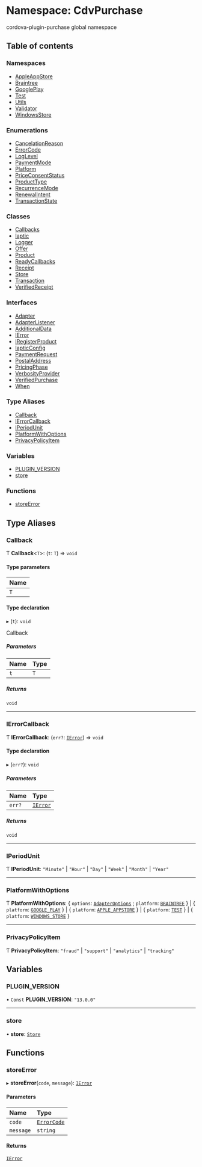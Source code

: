 # Namespace: CdvPurchase

cordova-plugin-purchase global namespace

## Table of contents

### Namespaces

- [AppleAppStore](CdvPurchase.AppleAppStore.md)
- [Braintree](CdvPurchase.Braintree.md)
- [GooglePlay](CdvPurchase.GooglePlay.md)
- [Test](CdvPurchase.Test.md)
- [Utils](CdvPurchase.Utils.md)
- [Validator](CdvPurchase.Validator.md)
- [WindowsStore](CdvPurchase.WindowsStore.md)

### Enumerations

- [CancelationReason](../enums/CdvPurchase.CancelationReason.md)
- [ErrorCode](../enums/CdvPurchase.ErrorCode.md)
- [LogLevel](../enums/CdvPurchase.LogLevel.md)
- [PaymentMode](../enums/CdvPurchase.PaymentMode.md)
- [Platform](../enums/CdvPurchase.Platform.md)
- [PriceConsentStatus](../enums/CdvPurchase.PriceConsentStatus.md)
- [ProductType](../enums/CdvPurchase.ProductType.md)
- [RecurrenceMode](../enums/CdvPurchase.RecurrenceMode.md)
- [RenewalIntent](../enums/CdvPurchase.RenewalIntent.md)
- [TransactionState](../enums/CdvPurchase.TransactionState.md)

### Classes

- [Callbacks](../classes/CdvPurchase.Callbacks.md)
- [Iaptic](../classes/CdvPurchase.Iaptic.md)
- [Logger](../classes/CdvPurchase.Logger.md)
- [Offer](../classes/CdvPurchase.Offer.md)
- [Product](../classes/CdvPurchase.Product.md)
- [ReadyCallbacks](../classes/CdvPurchase.ReadyCallbacks.md)
- [Receipt](../classes/CdvPurchase.Receipt.md)
- [Store](../classes/CdvPurchase.Store.md)
- [Transaction](../classes/CdvPurchase.Transaction.md)
- [VerifiedReceipt](../classes/CdvPurchase.VerifiedReceipt.md)

### Interfaces

- [Adapter](../interfaces/CdvPurchase.Adapter.md)
- [AdapterListener](../interfaces/CdvPurchase.AdapterListener.md)
- [AdditionalData](../interfaces/CdvPurchase.AdditionalData.md)
- [IError](../interfaces/CdvPurchase.IError.md)
- [IRegisterProduct](../interfaces/CdvPurchase.IRegisterProduct.md)
- [IapticConfig](../interfaces/CdvPurchase.IapticConfig.md)
- [PaymentRequest](../interfaces/CdvPurchase.PaymentRequest.md)
- [PostalAddress](../interfaces/CdvPurchase.PostalAddress.md)
- [PricingPhase](../interfaces/CdvPurchase.PricingPhase.md)
- [VerbosityProvider](../interfaces/CdvPurchase.VerbosityProvider.md)
- [VerifiedPurchase](../interfaces/CdvPurchase.VerifiedPurchase.md)
- [When](../interfaces/CdvPurchase.When.md)

### Type Aliases

- [Callback](CdvPurchase.md#callback)
- [IErrorCallback](CdvPurchase.md#ierrorcallback)
- [IPeriodUnit](CdvPurchase.md#iperiodunit)
- [PlatformWithOptions](CdvPurchase.md#platformwithoptions)
- [PrivacyPolicyItem](CdvPurchase.md#privacypolicyitem)

### Variables

- [PLUGIN\_VERSION](CdvPurchase.md#plugin_version)
- [store](CdvPurchase.md#store)

### Functions

- [storeError](CdvPurchase.md#storeerror)

## Type Aliases

### Callback

Ƭ **Callback**<`T`\>: (`t`: `T`) => `void`

#### Type parameters

| Name |
| :------ |
| `T` |

#### Type declaration

▸ (`t`): `void`

Callback

##### Parameters

| Name | Type |
| :------ | :------ |
| `t` | `T` |

##### Returns

`void`

___

### IErrorCallback

Ƭ **IErrorCallback**: (`err?`: [`IError`](../interfaces/CdvPurchase.IError.md)) => `void`

#### Type declaration

▸ (`err?`): `void`

##### Parameters

| Name | Type |
| :------ | :------ |
| `err?` | [`IError`](../interfaces/CdvPurchase.IError.md) |

##### Returns

`void`

___

### IPeriodUnit

Ƭ **IPeriodUnit**: ``"Minute"`` \| ``"Hour"`` \| ``"Day"`` \| ``"Week"`` \| ``"Month"`` \| ``"Year"``

___

### PlatformWithOptions

Ƭ **PlatformWithOptions**: { `options`: [`AdapterOptions`](../interfaces/CdvPurchase.Braintree.AdapterOptions.md) ; `platform`: [`BRAINTREE`](../enums/CdvPurchase.Platform.md#braintree)  } \| { `platform`: [`GOOGLE_PLAY`](../enums/CdvPurchase.Platform.md#google_play)  } \| { `platform`: [`APPLE_APPSTORE`](../enums/CdvPurchase.Platform.md#apple_appstore)  } \| { `platform`: [`TEST`](../enums/CdvPurchase.Platform.md#test)  } \| { `platform`: [`WINDOWS_STORE`](../enums/CdvPurchase.Platform.md#windows_store)  }

___

### PrivacyPolicyItem

Ƭ **PrivacyPolicyItem**: ``"fraud"`` \| ``"support"`` \| ``"analytics"`` \| ``"tracking"``

## Variables

### PLUGIN\_VERSION

• `Const` **PLUGIN\_VERSION**: ``"13.0.0"``

___

### store

• **store**: [`Store`](../classes/CdvPurchase.Store.md)

## Functions

### storeError

▸ **storeError**(`code`, `message`): [`IError`](../interfaces/CdvPurchase.IError.md)

#### Parameters

| Name | Type |
| :------ | :------ |
| `code` | [`ErrorCode`](../enums/CdvPurchase.ErrorCode.md) |
| `message` | `string` |

#### Returns

[`IError`](../interfaces/CdvPurchase.IError.md)
